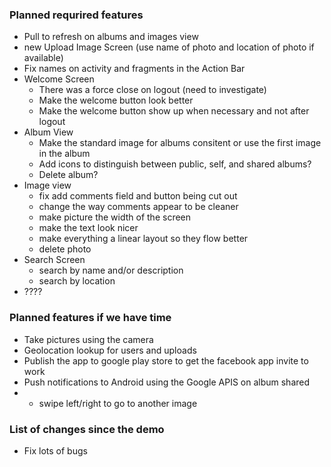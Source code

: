 ### Planned requrired features  
- Pull to refresh on albums and images view 
- new Upload Image Screen (use name of photo and location of photo if available)
- Fix names on activity and fragments in the Action Bar
- Welcome Screen
  - There was a force close on logout (need to investigate)
  - Make the welcome button look better
  - Make the welcome button show up when necessary and not after logout
- Album View
  - Make the standard image for albums consitent or use the first image in the album
  - Add icons to distinguish between public, self, and shared albums?
  - Delete album?
- Image view
  - fix add comments field and button being cut out
  - change the way comments appear to be cleaner
  - make picture the width of the screen
  - make the text look nicer
  - make everything a linear layout so they flow better
  - delete photo
- Search Screen
  - search by name and/or description
  - search by location
- ????


### Planned features if we have time 
- Take pictures using the camera
- Geolocation lookup for users and uploads
- Publish the app to google play store to get the facebook app invite to work
- Push notifications to Android using the Google APIS on album shared
- - swipe left/right to go to another image


### List of changes since the demo  
- Fix lots of bugs
